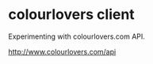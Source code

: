 colourlovers client
============

Experimenting with colourlovers.com API.

http://www.colourlovers.com/api